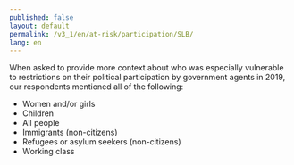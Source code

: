 ```yaml
---
published: false
layout: default
permalink: /v3_1/en/at-risk/participation/SLB/
lang: en
---
```

When asked to provide more context about who was especially vulnerable to restrictions on their political participation by government agents in 2019, our respondents mentioned all of the following: 
- Women and/or girls 
- Children 
- All people 
- Immigrants (non-citizens) 
- Refugees or asylum seekers (non-citizens) 
- Working class 

